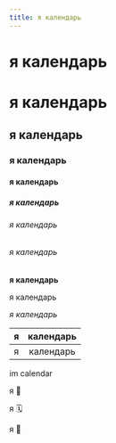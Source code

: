 ```yaml
---
title: я календарь
---
```


# __я календарь__
# я календарь
## я календарь
### я календарь
#### я календарь
##### я календарь
###### я календарь
###### _я календарь_
__я календарь__

я календарь

_я календарь_


|я|календарь|
|-|:-:|
|я|календарь|

im calendar

я 📆

я 🗓

я 📅

